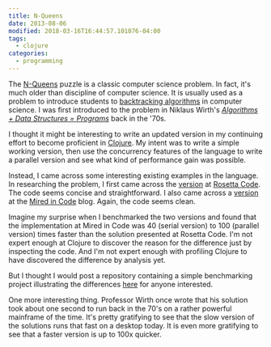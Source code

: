 ```yaml
---
title: N-Queens
date: 2013-08-06
modified: 2018-03-16T16:44:57.101076-04:00
tags:
  - clojure
categories:
  - programming
---
```


The [N-Queens](http://en.wikipedia.org/wiki/Eight_queens_puzzle) puzzle is a classic computer science problem. In fact, it's much older than discipline of computer science. It is usually used as a problem to introduce students to [backtracking algorithms](http://en.wikipedia.org/wiki/Backtracking) in computer science. I was first introduced to the problem in Niklaus Wirth's *[Algorithms + Data Structures = Programs](http://www.amazon.com/dp/0130224189)* back in the '70s.

I thought it might be interesting to write an updated version in my continuing effort to become proficient in [Clojure](http://clojure.org/).  My intent was to write a simple working version, then use the concurrency features of the language to write a parallel version and see what kind of performance gain was possible.

<!--more-->

Instead, I came across some interesting existing examples in the language. In researching the problem, I first came across the [version](http://rosettacode.org/wiki/N-queens_problem#Clojure) at [Rosetta Code](http://rosettacode.org/wiki/Rosetta_Code). The code seems concise and straightforward. I also came across a [version](http://blog.mired.org/2011/03/easy-parallel-processing-in-clojure.html) at the [Mired in Code](http://blog.mired.org/) blog. Again, the code seems clean.

Imagine my surprise when I benchmarked the two versions and found that the implementation at Mired in Code was 40 (serial version) to 100 (parallel version) times faster than the solution presented at Rosetta Code. I'm not expert enough at Clojure to discover the reason for the difference just by inspecting the code. And I'm not expert enough with profiling Clojure to have discovered the difference by analysis yet.

But I thought I would post a repository containing a simple benchmarking project illustrating the differences [here](https://bitbucket.org/David_Clark/n-queens) for anyone interested.

One more interesting thing. Professor Wirth once wrote that his solution took about one second to run back in the 70's on a rather powerful mainframe of the time. It's pretty gratifying to see that the slow version of the solutions runs that fast on a desktop today. It is even more gratifying to see that a faster version is up to 100x quicker.